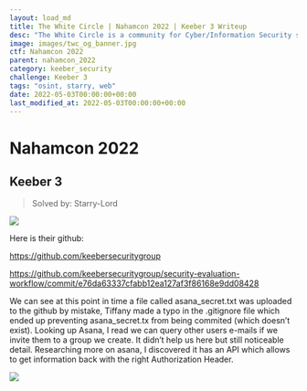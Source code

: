 ```yaml
---
layout: load_md
title: The White Circle | Nahamcon 2022 | Keeber 3 Writeup
desc: "The White Circle is a community for Cyber/Information Security students, enthusiasts and professionals. You can discuss anything related to Security, share your knowledge with others, get help when you need it and proceed further in your journey with amazing people from all over the world."
image: images/twc_og_banner.jpg
ctf: Nahamcon 2022
parent: nahamcon_2022
category: keeber_security
challenge: Keeber 3
tags: "osint, starry, web"
date: 2022-05-03T00:00:00+00:00
last_modified_at: 2022-05-03T00:00:00+00:00
---
```


<h1 class="heading card-title white-text">Nahamcon 2022</h1>

## Keeber 3
> Solved by: Starry-Lord

![](https://i.imgur.com/nTVVuT3.png)

Here is their github:

https://github.com/keebersecuritygroup

https://github.com/keebersecuritygroup/security-evaluation-workflow/commit/e76da63337cfabb12ea127af3f86168e9dd08428


We can see at this point in time a file called asana_secret.txt was uploaded to the github by mistake, Tiffany made a typo in the .gitignore file which ended up preventing asana_secret.tx from being commited (which doesn’t exist).
Looking up Asana, I read we can query other users e-mails if we invite them to a group we create. It didn’t help us here but still noticeable detail.
Researching more on asana, I discovered it has an API which allows to get information back with the right Authorization Header.

![](https://i.imgur.com/qcH4mkz.png)

